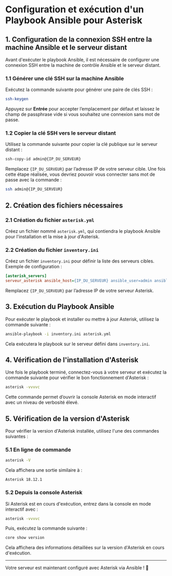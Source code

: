 # Configuration et exécution d'un Playbook Ansible pour Asterisk

## 1. Configuration de la connexion SSH entre la machine Ansible et le serveur distant
Avant d'exécuter le playbook Ansible, il est nécessaire de configurer une connexion SSH entre la machine de contrôle Ansible et le serveur distant.

### 1.1 Générer une clé SSH sur la machine Ansible
Exécutez la commande suivante pour générer une paire de clés SSH :
```bash
ssh-keygen
```
Appuyez sur **Entrée** pour accepter l’emplacement par défaut et laissez le champ de passphrase vide si vous souhaitez une connexion sans mot de passe.

### 1.2 Copier la clé SSH vers le serveur distant
Utilisez la commande suivante pour copier la clé publique sur le serveur distant :
```bash
ssh-copy-id admin@{IP_DU_SERVEUR}
```
Remplacez `{IP_DU_SERVEUR}` par l’adresse IP de votre serveur cible. Une fois cette étape réalisée, vous devriez pouvoir vous connecter sans mot de passe avec la commande :
```bash
ssh admin@{IP_DU_SERVEUR}
```

## 2. Création des fichiers nécessaires

### 2.1 Création du fichier `asterisk.yml`
Créez un fichier nommé `asterisk.yml`, qui contiendra le playbook Ansible pour l'installation et la mise à jour d'Asterisk.

### 2.2 Création du fichier `inventory.ini`
Créez un fichier `inventory.ini` pour définir la liste des serveurs cibles. Exemple de configuration :
```ini
[asterisk_servers]
serveur_asterisk ansible_host={IP_DU_SERVEUR} ansible_user=admin ansible_ssh_private_key_file=~/.ssh/id_rsa
```
Remplacez `{IP_DU_SERVEUR}` par l’adresse IP de votre serveur Asterisk.

## 3. Exécution du Playbook Ansible

Pour exécuter le playbook et installer ou mettre à jour Asterisk, utilisez la commande suivante :
```bash
ansible-playbook -i inventory.ini asterisk.yml
```
Cela exécutera le playbook sur le serveur défini dans `inventory.ini`.

## 4. Vérification de l'installation d'Asterisk
Une fois le playbook terminé, connectez-vous à votre serveur et exécutez la commande suivante pour vérifier le bon fonctionnement d'Asterisk :
```bash
asterisk -vvvvc
```
Cette commande permet d’ouvrir la console Asterisk en mode interactif avec un niveau de verbosité élevé.

## 5. Vérification de la version d'Asterisk
Pour vérifier la version d'Asterisk installée, utilisez l'une des commandes suivantes :

### 5.1 En ligne de commande
```bash
asterisk -V
```
Cela affichera une sortie similaire à :
```
Asterisk 18.12.1
```

### 5.2 Depuis la console Asterisk
Si Asterisk est en cours d'exécution, entrez dans la console en mode interactif avec :
```bash
asterisk -vvvvc
```
Puis, exécutez la commande suivante :
```bash
core show version
```
Cela affichera des informations détaillées sur la version d'Asterisk en cours d'exécution.

---
Votre serveur est maintenant configuré avec Asterisk via Ansible ! 🎉

